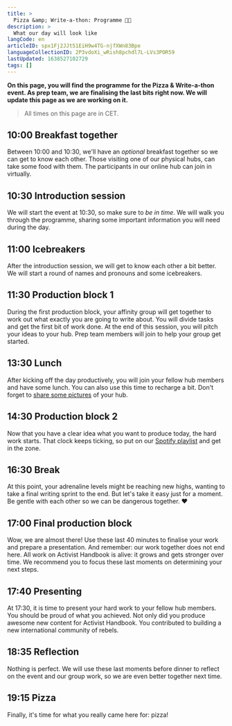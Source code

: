 ```yaml
---
title: >
  Pizza &amp; Write-a-thon: Programme 🍕📝
description: >
  What our day will look like
langCode: en
articleID: spx1Fj2JJt51EiH9w4TG-njfXWn83Bpe
languageCollectionID: 2P3vdoXi_wRish8pchdl7L-LVs3POR59
lastUpdated: 1638527102729
tags: []
---
```


**On this page, you will find the programme for the Pizza & Write-a-thon event. As prep team, we are finalising the last bits right now. We will update this page as we are working on it.**

> All times on this page are in CET.

## 10:00 Breakfast together

Between 10:00 and 10:30, we'll have an _optional_ breakfast together so we can get to know each other. Those visiting one of our physical hubs, can take some food with them. The participants in our online hub can join in virtually.

## 10:30 Introduction session

We will start the event at 10:30, so make sure to _be in time_. We will walk you through the programme, sharing some important information you will need during the day.

## 11:00 Icebreakers

After the introduction session, we will get to know each other a bit better. We will start a round of names and pronouns and some icebreakers.

## 11:30 Production block 1

During the first production block, your affinity group will get together to work out what exactly you are going to write about. You will divide tasks and get the first bit of work done. At the end of this session, you will pitch your ideas to your hub. Prep team members will join to help your group get started.

## 13:30 Lunch

After kicking off the day productively, you will join your fellow hub members and have some lunch. You can also use this time to recharge a bit. Don't forget to [share some pictures](https://photos.app.goo.gl/zW48b3PWvu6kkEu6A) of your hub.

## 14:30 Production block 2

Now that you have a clear idea what you want to produce today, the hard work starts. That clock keeps ticking, so put on our [Spotify playlist](https://open.spotify.com/playlist/1fu9RSZMrw8tHjxeQxCE7Q?si=caccd3dd8ff54a02) and get in the zone.

## 16:30 Break

At this point, your adrenaline levels might be reaching new highs, wanting to take a final writing sprint to the end. But let's take it easy just for a moment. Be gentle with each other so we can be dangerous together. ❤️

## 17:00 Final production block

Wow, we are almost there! Use these last 40 minutes to finalise your work and prepare a presentation. And remember: our work together does not end here. All work on Activist Handbook is alive: it grows and gets stronger over time. We recommend you to focus these last moments on determining your next steps.

## 17:40 Presenting

At 17:30, it is time to present your hard work to your fellow hub members. You should be proud of what you achieved. Not only did you produce awesome new content for Activist Handbook. You contributed to building a new international community of rebels.

## 18:35 Reflection

Nothing is perfect. We will use these last moments before dinner to reflect on the event and our group work, so we are even better together next time.

## 19:15 Pizza

Finally, it's time for what you really came here for: pizza!